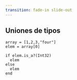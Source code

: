 ```yaml
---
transition: fade-in slide-out
---
```


## Uniones de tipos

```playground
array = [1,2,3,"four"]
elem = array[0]

if elem.is_a?(Int32)
  elem
else
  elem
end
```
